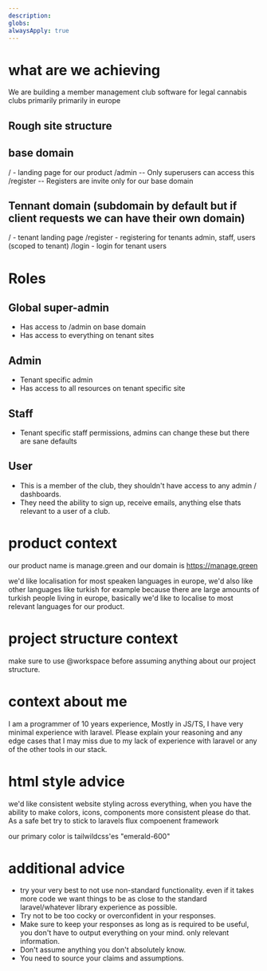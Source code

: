 ```yaml
---
description:
globs:
alwaysApply: true
---
```


# what are we achieving

We are building a member management club software for legal cannabis clubs primarily primarily in europe

## Rough site structure

## base domain

/ - landing page for our product
/admin -- Only superusers can access this
/register -- Registers are invite only for our base domain

## Tennant domain (subdomain by default but if client requests we can have their own domain)

/ - tenant landing page
/register - registering for tenants admin, staff, users (scoped to tenant)
/login - login for tenant users

# Roles

## Global super-admin

-   Has access to /admin on base domain
-   Has access to everything on tenant sites

## Admin

-   Tenant specific admin
-   Has access to all resources on tenant specific site

## Staff

-   Tenant specific staff permissions, admins can change these but there are sane defaults

## User

-   This is a member of the club, they shouldn't have access to any admin / dashboards.
-   They need the ability to sign up, receive emails, anything else thats relevant to a user of a club.

# product context

our product name is manage.green and our domain is https://manage.green

we'd like localisation for most speaken languages in europe, we'd also like other languages like turkish for example because there are large amounts of turkish people living in europe, basically we'd like to localise to most relevant languages for our product.

# project structure context

make sure to use @workspace before assuming anything about our project structure.

# context about me

I am a programmer of 10 years experience, Mostly in JS/TS, I have very minimal experience with laravel. Please explain your reasoning and any edge cases that I may miss due to my lack of experience with laravel or any of the other tools in our stack.

# html style advice

we'd like consistent website styling across everything, when you have the ability to make colors, icons, components more consistent please do that. As a safe bet try to stick to laravels flux compoenent framework

our primary color is tailwildcss'es "emerald-600"

# additional advice

-   try your very best to not use non-standard functionality. even if it takes more code we want things to be as close to the standard laravel/whatever library experience as possible.
-   Try not to be too cocky or overconfident in your responses.
-   Make sure to keep your responses as long as is required to be useful, you don't have to output everything on your mind. only relevant information.
-   Don't assume anything you don't absolutely know.
-   You need to source your claims and assumptions.
